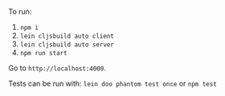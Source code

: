 To run:

1. `npm i`
2. `lein cljsbuild auto client`
3. `lein cljsbuild auto server`
4. `npm run start`

Go to `http://localhost:4000`.

Tests can be run with:
`lein doo phantom test once` or `npm test`